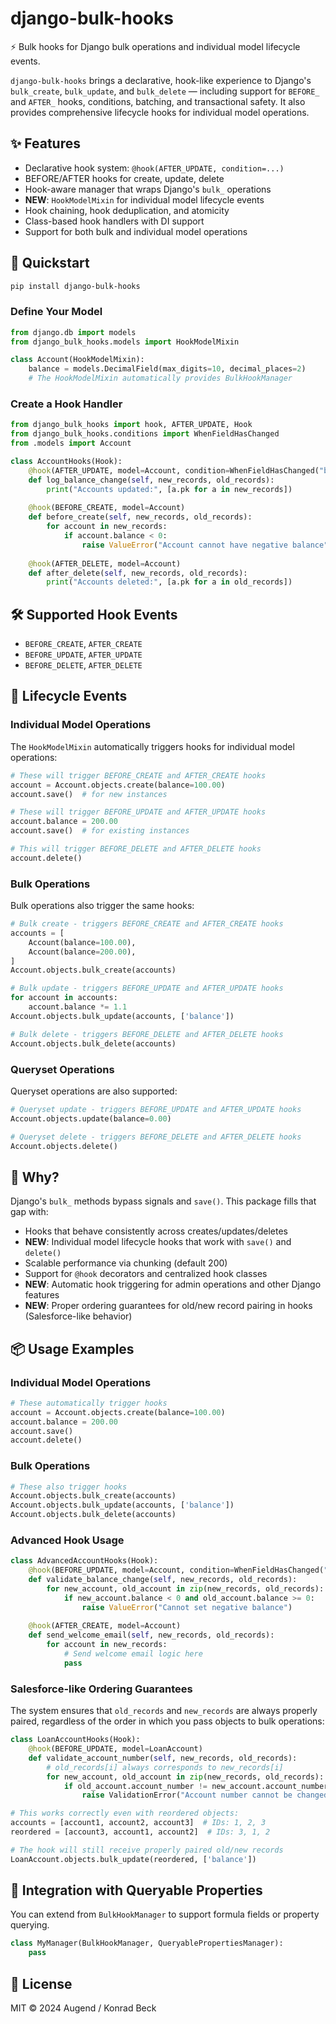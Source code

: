 
# django-bulk-hooks

⚡ Bulk hooks for Django bulk operations and individual model lifecycle events.

`django-bulk-hooks` brings a declarative, hook-like experience to Django's `bulk_create`, `bulk_update`, and `bulk_delete` — including support for `BEFORE_` and `AFTER_` hooks, conditions, batching, and transactional safety. It also provides comprehensive lifecycle hooks for individual model operations.

## ✨ Features

- Declarative hook system: `@hook(AFTER_UPDATE, condition=...)`
- BEFORE/AFTER hooks for create, update, delete
- Hook-aware manager that wraps Django's `bulk_` operations
- **NEW**: `HookModelMixin` for individual model lifecycle events
- Hook chaining, hook deduplication, and atomicity
- Class-based hook handlers with DI support
- Support for both bulk and individual model operations

## 🚀 Quickstart

```bash
pip install django-bulk-hooks
```

### Define Your Model

```python
from django.db import models
from django_bulk_hooks.models import HookModelMixin

class Account(HookModelMixin):
    balance = models.DecimalField(max_digits=10, decimal_places=2)
    # The HookModelMixin automatically provides BulkHookManager
```

### Create a Hook Handler

```python
from django_bulk_hooks import hook, AFTER_UPDATE, Hook
from django_bulk_hooks.conditions import WhenFieldHasChanged
from .models import Account

class AccountHooks(Hook):
    @hook(AFTER_UPDATE, model=Account, condition=WhenFieldHasChanged("balance"))
    def log_balance_change(self, new_records, old_records):
        print("Accounts updated:", [a.pk for a in new_records])
    
    @hook(BEFORE_CREATE, model=Account)
    def before_create(self, new_records, old_records):
        for account in new_records:
            if account.balance < 0:
                raise ValueError("Account cannot have negative balance")
    
    @hook(AFTER_DELETE, model=Account)
    def after_delete(self, new_records, old_records):
        print("Accounts deleted:", [a.pk for a in old_records])
```

## 🛠 Supported Hook Events

- `BEFORE_CREATE`, `AFTER_CREATE`
- `BEFORE_UPDATE`, `AFTER_UPDATE`
- `BEFORE_DELETE`, `AFTER_DELETE`

## 🔄 Lifecycle Events

### Individual Model Operations

The `HookModelMixin` automatically triggers hooks for individual model operations:

```python
# These will trigger BEFORE_CREATE and AFTER_CREATE hooks
account = Account.objects.create(balance=100.00)
account.save()  # for new instances

# These will trigger BEFORE_UPDATE and AFTER_UPDATE hooks
account.balance = 200.00
account.save()  # for existing instances

# This will trigger BEFORE_DELETE and AFTER_DELETE hooks
account.delete()
```

### Bulk Operations

Bulk operations also trigger the same hooks:

```python
# Bulk create - triggers BEFORE_CREATE and AFTER_CREATE hooks
accounts = [
    Account(balance=100.00),
    Account(balance=200.00),
]
Account.objects.bulk_create(accounts)

# Bulk update - triggers BEFORE_UPDATE and AFTER_UPDATE hooks
for account in accounts:
    account.balance *= 1.1
Account.objects.bulk_update(accounts, ['balance'])

# Bulk delete - triggers BEFORE_DELETE and AFTER_DELETE hooks
Account.objects.bulk_delete(accounts)
```

### Queryset Operations

Queryset operations are also supported:

```python
# Queryset update - triggers BEFORE_UPDATE and AFTER_UPDATE hooks
Account.objects.update(balance=0.00)

# Queryset delete - triggers BEFORE_DELETE and AFTER_DELETE hooks
Account.objects.delete()
```

## 🧠 Why?

Django's `bulk_` methods bypass signals and `save()`. This package fills that gap with:

- Hooks that behave consistently across creates/updates/deletes
- **NEW**: Individual model lifecycle hooks that work with `save()` and `delete()`
- Scalable performance via chunking (default 200)
- Support for `@hook` decorators and centralized hook classes
- **NEW**: Automatic hook triggering for admin operations and other Django features
- **NEW**: Proper ordering guarantees for old/new record pairing in hooks (Salesforce-like behavior)

## 📦 Usage Examples

### Individual Model Operations

```python
# These automatically trigger hooks
account = Account.objects.create(balance=100.00)
account.balance = 200.00
account.save()
account.delete()
```

### Bulk Operations

```python
# These also trigger hooks
Account.objects.bulk_create(accounts)
Account.objects.bulk_update(accounts, ['balance'])
Account.objects.bulk_delete(accounts)
```

### Advanced Hook Usage

```python
class AdvancedAccountHooks(Hook):
    @hook(BEFORE_UPDATE, model=Account, condition=WhenFieldHasChanged("balance"))
    def validate_balance_change(self, new_records, old_records):
        for new_account, old_account in zip(new_records, old_records):
            if new_account.balance < 0 and old_account.balance >= 0:
                raise ValueError("Cannot set negative balance")
    
    @hook(AFTER_CREATE, model=Account)
    def send_welcome_email(self, new_records, old_records):
        for account in new_records:
            # Send welcome email logic here
            pass
```

### Salesforce-like Ordering Guarantees

The system ensures that `old_records` and `new_records` are always properly paired, regardless of the order in which you pass objects to bulk operations:

```python
class LoanAccountHooks(Hook):
    @hook(BEFORE_UPDATE, model=LoanAccount)
    def validate_account_number(self, new_records, old_records):
        # old_records[i] always corresponds to new_records[i]
        for new_account, old_account in zip(new_records, old_records):
            if old_account.account_number != new_account.account_number:
                raise ValidationError("Account number cannot be changed")

# This works correctly even with reordered objects:
accounts = [account1, account2, account3]  # IDs: 1, 2, 3
reordered = [account3, account1, account2]  # IDs: 3, 1, 2

# The hook will still receive properly paired old/new records
LoanAccount.objects.bulk_update(reordered, ['balance'])
```

## 🧩 Integration with Queryable Properties

You can extend from `BulkHookManager` to support formula fields or property querying.

```python
class MyManager(BulkHookManager, QueryablePropertiesManager):
    pass
```

## 📝 License

MIT © 2024 Augend / Konrad Beck
